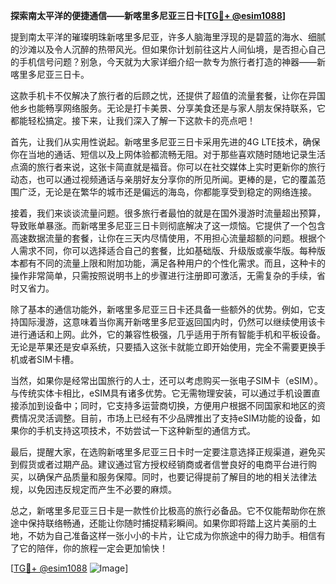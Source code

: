 **探索南太平洋的便捷通信——新喀里多尼亚三日卡[[TG💪+ @esim1088](https://t.me/s/esim1088)]**

提到南太平洋的璀璨明珠新喀里多尼亚，许多人脑海里浮现的是碧蓝的海水、细腻的沙滩以及令人沉醉的热带风光。但如果你计划前往这片人间仙境，是否担心自己的手机信号问题？别急，今天就为大家详细介绍一款专为旅行者打造的神器——新喀里多尼亚三日卡。

这款手机卡不仅解决了旅行者的后顾之忧，还提供了超值的流量套餐，让你在异国他乡也能畅享网络服务。无论是打卡美景、分享美食还是与家人朋友保持联系，它都能轻松搞定。接下来，让我们深入了解一下这款卡的亮点吧！

首先，让我们从实用性说起。新喀里多尼亚三日卡采用先进的4G LTE技术，确保你在当地的通话、短信以及上网体验都流畅无阻。对于那些喜欢随时随地记录生活点滴的旅行者来说，这张卡简直就是福音。你可以在社交媒体上实时更新你的旅行动态，也可以通过视频通话与亲朋好友分享你的所见所闻。更棒的是，它的覆盖范围广泛，无论是在繁华的城市还是偏远的海岛，你都能享受到稳定的网络连接。

接着，我们来谈谈流量问题。很多旅行者最怕的就是在国外漫游时流量超出预算，导致账单暴涨。而新喀里多尼亚三日卡则彻底解决了这一烦恼。它提供了一个包含高速数据流量的套餐，让你在三天内尽情使用，不用担心流量超额的问题。根据个人需求不同，你可以选择适合自己的套餐，比如基础版、升级版或豪华版。每种版本都有不同的流量上限和附加功能，满足各种用户的个性化需求。而且，这种卡的操作非常简单，只需按照说明书上的步骤进行注册即可激活，无需复杂的手续，省时又省力。

除了基本的通信功能外，新喀里多尼亚三日卡还具备一些额外的优势。例如，它支持国际漫游，这意味着当你离开新喀里多尼亚返回国内时，仍然可以继续使用该卡进行通话和上网。此外，它的兼容性极强，几乎适用于所有智能手机和平板设备。无论是苹果还是安卓系统，只要插入这张卡就能立即开始使用，完全不需要更换手机或者SIM卡槽。

当然，如果你是经常出国旅行的人士，还可以考虑购买一张电子SIM卡（eSIM）。与传统实体卡相比，eSIM具有诸多优势。它无需物理安装，可以通过手机设置直接添加到设备中；同时，它支持多运营商切换，方便用户根据不同国家和地区的资费情况灵活调整。目前，市场上已经有不少品牌推出了支持eSIM功能的设备，如果你的手机支持这项技术，不妨尝试一下这种新型的通信方式。

最后，提醒大家，在选购新喀里多尼亚三日卡时一定要注意选择正规渠道，避免买到假货或者过期产品。建议通过官方授权经销商或者信誉良好的电商平台进行购买，以确保产品质量和服务保障。同时，也要记得提前了解目的地的相关法律法规，以免因违反规定而产生不必要的麻烦。

总之，新喀里多尼亚三日卡是一款性价比极高的旅行必备品。它不仅能帮助你在旅途中保持联络畅通，还能让你随时捕捉精彩瞬间。如果你即将踏上这片美丽的土地，不妨为自己准备这样一张小小的卡片，让它成为你旅途中的得力助手。相信有了它的陪伴，你的旅程一定会更加愉快！

[[TG💪+ @esim1088](https://t.me/s/esim1088) ![Image](https://i.postimg.cc/4NQfJmqS/Snipaste-2025-05-13-00-14-12.png)]